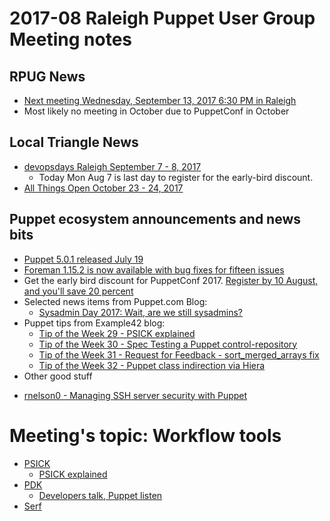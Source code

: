 # 2017-08 Raleigh Puppet User Group Meeting notes
## RPUG News
+ [Next meeting Wednesday, September 13, 2017 6:30 PM in Raleigh](https://www.meetup.com/Raleigh-Puppet-User-Group/events/241611795/)
+ Most likely no meeting in October due to PuppetConf in October

## Local Triangle News
+ [devopsdays Raleigh September 7 - 8, 2017](https://www.devopsdays.org/events/2017-raleigh/welcome/)
  - Today Mon Aug 7 is last day to register for the early-bird discount.
+ [All Things Open October 23 - 24, 2017](https://allthingsopen.org/)

## Puppet ecosystem announcements and news bits
+ [Puppet 5.0.1 released July 19](https://docs.puppet.com/puppet/5.0/release_notes.html#puppet-501)
+ [Foreman 1.15.2 is now available with bug fixes for fifteen issues](https://groups.google.com/forum/#!topic/foreman-announce/RevxH_Vy4i0)
+ Get the early bird discount for PuppetConf 2017. [Register by 10 August, and you'll save 20 percent](https://puppet.com/puppetconf/)
+ Selected news items from Puppet.com Blog:
  - [Sysadmin Day 2017: Wait, are we still sysadmins? ](https://puppet.com/blog/sysadmin-day-2017-wait-are-we-still-sysadmins)
+ Puppet tips from Example42 blog:
  - [Tip of the Week 29 - PSICK explained](http://www.example42.com/2017/07/17/psick-explained/)
  - [Tip of the Week 30 - Spec Testing a Puppet control-repository](http://www.example42.com/2017/07/24/spec-testing-control-repo/)
  - [Tip of the Week 31 - Request for Feedback - sort_merged_arrays fix](http://www.example42.com/2017/07/31/sort_merged_array-fix/)
  - [Tip of the Week 32 - Puppet class indirection via Hiera](http://www.example42.com/2017/08/07/class-indirection/)
+ Other good stuff
 - [rnelson0 - Managing SSH server security with Puppet](https://rnelson0.com/2017/07/04/managing-ssh-server-security-with-puppet/)

# Meeting's topic: Workflow tools
+ [PSICK](https://github.com/example42/psick)
  - [PSICK explained](http://www.example42.com/2017/07/17/psick-explained/)
+ [PDK](https://github.com/puppetlabs/pdk)
  - [Developers talk, Puppet listen](https://puppet.com/blog/developers-talk-puppet-listens)
+ [Serf](http://www.admintome.com/blog/orchestrating-puppet-with-serf/)
